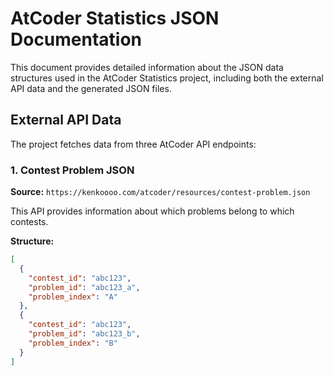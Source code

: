 # AtCoder Statistics JSON Documentation

This document provides detailed information about the JSON data structures used in the AtCoder Statistics project, including both the external API data and the generated JSON files.

## External API Data

The project fetches data from three AtCoder API endpoints:

### 1. Contest Problem JSON

**Source:** `https://kenkoooo.com/atcoder/resources/contest-problem.json`

This API provides information about which problems belong to which contests.

**Structure:**
```json
[
  {
    "contest_id": "abc123",
    "problem_id": "abc123_a",
    "problem_index": "A"
  },
  {
    "contest_id": "abc123",
    "problem_id": "abc123_b",
    "problem_index": "B"
  }
]